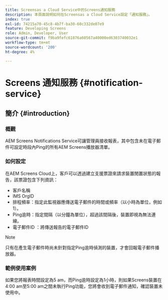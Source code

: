 ```yaml
---
title: Screensas a Cloud Service中的Screens通知服務
description: 本頁面說明如何在Screensas a Cloud Service設定「通知服務」。
index: true
exl-id: 74215a70-45c8-4b7f-ba30-60c332de07e9
feature: Developing Screens
role: Admin, Developer, User
source-git-commit: f9ba9fefc61876a60567a40000ed6303740032e1
workflow-type: tm+mt
source-wordcount: '200'
ht-degree: 4%

---
```


# Screens 通知服務 {#notification-service}

## 簡介 {#introduction}

### 概觀

AEM Screens Notifications Service可讓管理員接收報表，其中包含未在電子郵件可設定時段內Ping的所有AEM Screens播放器清單。

### 如何設定

在AEM Screens Cloud上，客戶可以透過建立支援票證來請求裝置閒置狀態的報告，該票證包含下列資訊：

* 客戶名稱
* IMS OrgID
* 排程頻率：指定此監視器應傳送電子郵件的時間或頻率（以小時為單位，例如1）。
* Ping逾時：指定間隔（以分鐘為單位），超過該間隔後，裝置即視為無法連線。
* 電子郵件ID ：將傳送報告的電子郵件ID

>[!NOTE]
>只有在產生電子郵件時尚未針對指定Ping逾時偵測的裝置，才會回報電子郵件播放器。

### 範例使用案例

如果您將報表時間設定為5 am，而Ping逾時設定為1小時，則如果Screens裝置在4:00 am至5:00 am之間未執行Ping功能，您將會收到電子郵件通知，確認裝置未使用中。
